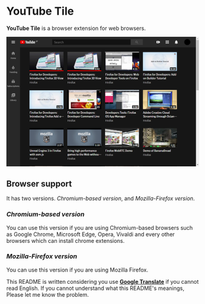 # YouTube Tile

**YouTube Tile** is a browser extension for web browsers.

![screenshot_playlist](./README/screenshot_playlist.png)

## Browser support

It has two versions. *Chromium-based version*, and *Mozilla-Firefox version*.

### *Chromium-based version*
You can use this version if you are using Chromium-based browsers such as Google Chrome,  Microsoft Edge, Opera, Vivaldi and every other browsers which can install chrome extensions.

### *Mozilla-Firefox version*
You can use this version if you are using Mozilla Firefox.

This README is written considering you use [**Google Translate**](https://translate.google.com/) if you cannot read English. If you cannot understand what this README's meanings, Please let me know the problem.